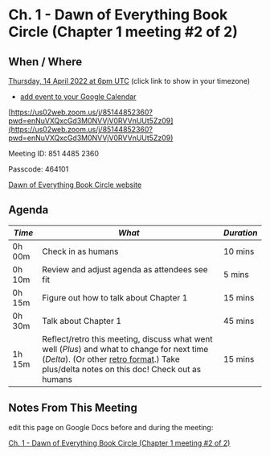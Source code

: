 # Ch. 1 - Dawn of Everything Book Circle (Chapter 1 meeting #2 of 2)

## When / Where

[Thursday, 14 April 2022 at 6pm UTC](https://www.timeanddate.com/worldclock/fixedtime.html?msg=Ch.+1+-+Dawn+of+Everything+Book+Circle+%28Chapter+1+meeting+%232+of+2%29&iso=20220414T18&p1=1440&ah=1&am=30) (click link to show in your timezone)

- [add event to your Google Calendar](https://calendar.google.com/event?action=TEMPLATE&tmeid=NDA4aWdydGs0b2xhcGtkcXY3b2NycTg1ZWUgcGV0ZXIua2FtaW5za2lAbQ&tmsrc=peter.kaminski%40gmail.com)



[https://us02web.zoom.us/j/85144852360?pwd=enNuVXQxcGd3M0NVVjV0RVVnUUt5Zz09](https://us02web.zoom.us/j/85144852360?pwd=enNuVXQxcGd3M0NVVjV0RVVnUUt5Zz09)

Meeting ID: 851 4485 2360

Passcode: 464101



[Dawn of Everything Book Circle website](https://doe.bookcircle.academy/)



## Agenda



| *Time* | *What*                                                       | *Duration* |
| ------ | ------------------------------------------------------------ | ---------- |
| 0h 00m | Check in as humans                                           | 10 mins    |
| 0h 10m | Review and adjust agenda as attendees see fit                | 5 mins     |
| 0h 15m | Figure out how to talk about Chapter 1                       | 15 mins    |
| 0h 30m | Talk about Chapter 1                                         | 45 mins    |
| 1h 15m | Reflect/retro this meeting, discuss what went well (*Plus*) and what to change for next time (*Delta*). (Or other [retro format](https://www.google.com/url?q=https://retrospectivewiki.org/index.php?title%3DRetrospective_Plans&sa=D&source=editors&ust=1649635530787606&usg=AOvVaw27kK-18eC-x46Dh1_7UMTG).)  Take plus/delta notes on this doc!  Check out as humans | 15 mins    |

## Notes From This Meeting

edit this page on Google Docs before and during the meeting:

[Ch. 1 - Dawn of Everything Book Circle (Chapter 1 meeting #2 of 2)](https://docs.google.com/document/d/1BhNWWAKRMvO5H_iGad1Q-9WWLE2J0uo4pyJwfi70NR8/edit?usp=sharing)